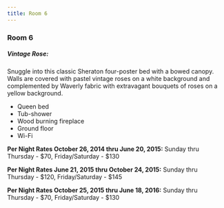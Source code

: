 ```yaml
---
title: Room 6
---
```


### Room 6

##### Vintage Rose:
Snuggle into this classic Sheraton four-poster bed with a bowed canopy. Walls are covered with pastel vintage roses on a white background and complemented by Waverly fabric with extravagant bouquets of roses on a yellow background.
- Queen bed
- Tub-shower
- Wood burning fireplace
- Ground floor
- Wi-Fi

**Per Night Rates October 26, 2014 thru June 20, 2015:**
Sunday thru Thursday - $70, Friday/Saturday - $130

**Per Night Rates June 21, 2015 thru October 24, 2015:**
Sunday thru Thursday - $120, Friday/Saturday - $145

**Per Night Rates October 25, 2015 thru June 18, 2016:**
Sunday thru Thursday - $70, Friday/Saturday - $130
